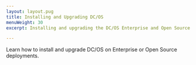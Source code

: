 ```yaml
---
layout: layout.pug
title: Installing and Upgrading DC/OS
menuWeight: 30
excerpt: Installing and upgrading the DC/OS Enterprise and Open Source deployments

---
```

<!-- The source repository for this topic is https://github.com/dcos/dcos-docs-site -->

Learn how to install and upgrade DC/OS on Enterprise or Open Source deployments.
